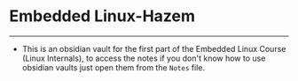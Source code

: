 # Embedded Linux-Hazem
---
- This is an obsidian vault for the first part of the Embedded Linux Course (Linux Internals), to access the notes if you don't know how to use obsidian vaults just open them from the `Notes` file.